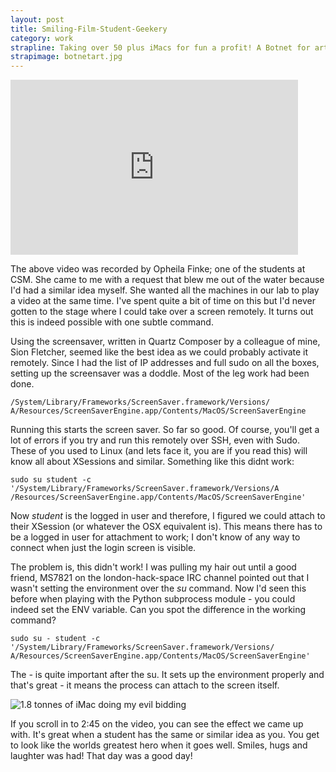 ```yaml
---
layout: post
title: Smiling-Film-Student-Geekery
category: work
strapline: Taking over 50 plus iMacs for fun a profit! A Botnet for art.
strapimage: botnetart.jpg
---
```



<iframe width="460" height="280" src="https://www.youtube.com/embed/mhAcRlNq9JU" frameborder="0" allowfullscreen></iframe>


The above video was recorded by Opheila Finke; one of the students at CSM. She came to me with a request that blew me out of the water because I'd had a similar idea myself. She wanted all the machines in our lab to play a video at the same time. I've spent quite a bit of time on this but I'd never gotten to the stage where I could take over a screen remotely. It turns out this is indeed possible with one subtle command.


Using the screensaver, written in Quartz Composer by a colleague of mine, Sion Fletcher, seemed like the best idea as we could probably activate it remotely. Since I had the list of IP addresses and full sudo on all the boxes, setting up the screensaver was a doddle. Most of the leg work had been done. 

    /System/Library/Frameworks/ScreenSaver.framework/Versions/
    A/Resources/ScreenSaverEngine.app/Contents/MacOS/ScreenSaverEngine 


Running this starts the screen saver. So far so good. Of course, you'll get a lot of errors if you try and run this remotely over SSH, even with Sudo. These of you used to Linux (and lets face it, you are if you read this) will know all about XSessions and similar. Something like this didnt work:

    sudo su student -c '/System/Library/Frameworks/ScreenSaver.framework/Versions/A
    /Resources/ScreenSaverEngine.app/Contents/MacOS/ScreenSaverEngine'



Now *student* is the logged in user and therefore, I figured we could attach to their XSession (or whatever the OSX equivalent is). This means there has to be a logged in user for attachment to work; I don't know of any way to connect when just the login screen is visible.


The problem is, this didn't work! I was pulling my hair out until a good friend, MS7821 on the london-hack-space IRC channel pointed out that I wasn't setting the environment over the *su* command. Now I'd seen this before when playing with the Python subprocess module - you could indeed set the ENV variable. Can you spot the difference in the working command?

    sudo su - student -c '/System/Library/Frameworks/ScreenSaver.framework/Versions/
    A/Resources/ScreenSaverEngine.app/Contents/MacOS/ScreenSaverEngine'


The *-* is quite important after the su. It sets up the environment properly and that's great - it means the process can attach to the screen itself.


![1.8 tonnes of iMac doing my evil bidding](http://farm7.static.flickr.com/6100/6328718926_27f90ba92a.jpg)


If you scroll in to 2:45 on the video, you can see the effect we came up with. It's great when a student has the same or similar idea as you. You get to look like the worlds greatest hero when it goes well. Smiles, hugs and laughter was had! That day was a good day!